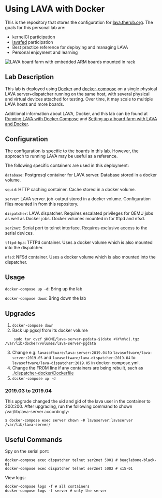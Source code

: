 # Using LAVA with Docker

This is the repository that stores the configuration for
[lava.therub.org](https://lava.therub.org/). The goals for this personal lab
are:
- [kernelCI](https://kernelci.org/) participation
- [lavafed](https://federation.lavasoftware.org/) participation
- Best practice reference for deploying and managing LAVA
- Personal enjoyment and learning

![LAVA board farm with embedded ARM boards mounted in
rack](documentation/lava-lab.jpg)

## Lab Description

This lab is deployed using [Docker](https://docs.docker.com/install/) and
[docker-compose](https://docs.docker.com/compose/install/) on a single physical
LAVA server+dispatcher running on the same host, with several physical and
virtual devices attached for testing. Over time, it may scale to multiple LAVA
hosts and more boards.

Additional information about LAVA, Docker, and this lab can be found at
[Running LAVA with Docker
Compose](https://therub.org/2019/03/01/lava-docker-compose/) and [Setting up a
board farm with LAVA and
Docker](https://therub.org/2019/03/05/setting-up-a-board-farm-with-lava-and-docker/).

## Configuration

The configuration is specific to the boards in this lab. However, the approach
to running LAVA may be useful as a reference.

The following specific containers are used in this deployment:

`database`: Postgresql container for LAVA server. Database stored in a docker volume.

`squid`: HTTP caching container. Cache stored in a docker volume.

`server`: LAVA server. job-output stored in a docker volume. Configuration files
mounted in from this repository.

`dispatcher`: LAVA dispatcher. Requires escalated privileges for QEMU jobs as
well as Docker jobs. Docker volumes mounted in for tftpd and nfsd.

`ser2net`: Serial port to telnet interface. Requires exclusive access to the
serial devices.

`tftpd-hpa`: TFTPd container. Uses a docker volume which is also mounted into the
dispatcher.

`nfsd`: NFSd container. Uses a docker volume which is also mounted into the
dispatcher.

## Usage

`docker-compose up -d`: Bring up the lab

`docker-compose down`: Bring down the lab

## Upgrades

1. `docker-compose down`
2. Back up pgsql from its docker volume

```
    sudo tar cvzf $HOME/lava-server-pgdata-$(date +%Y%m%d).tgz /var/lib/docker/volumes/lava-server-pgdata
```

3. Change e.g. `lavasoftware/lava-server:2019.04` to
`lavasoftware/lava-server:2019.05` and
`lavasoftware/lava-dispatcher:2019.04` to
`lavasoftware/lava-dispatcher:2019.05` in docker-compose.yml.
4. Change the FROM line if any containers are being rebuilt, such as
[./dispatcher-docker/Dockerfile](./dispatcher-docker/Dockerfile)
5. `docker-compose up -d`

### 2019.03 to 2019.04

This upgrade changed the uid and gid of the lava user in the container to
200:200. After upgrading, run the following command to chown
/var/lib/lava-server accordingly:

```
$ docker-compose exec server chown -R lavaserver:lavaserver /var/lib/lava-server/
```

## Useful Commands

Spy on the serial port:

    docker-compose exec dispatcher telnet ser2net 5001 # beaglebone-black-01
    docker-compose exec dispatcher telnet ser2net 5002 # x15-01

View logs:

    docker-compose logs -f # all containers
    docker-compose logs -f server # only the server

